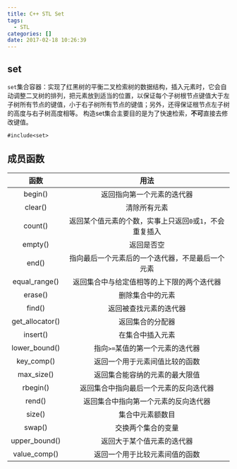 ```yaml
---
title: C++ STL Set
tags:
  - STL
categories: []
date: 2017-02-18 10:26:39
---
```


## set

`set`集合容器：实现了红黑树的平衡二叉检索树的数据结构，插入元素时，它会自动调整二叉树的排列，把元素放到适当的位置，以保证每个子树根节点键值大于左子树所有节点的键值，小于右子树所有节点的键值；另外，还得保证根节点左子树的高度与右子树高度相等。
构造set集合主要目的是为了快速检索，**不可**直接去修改键值。

`#include<set>`

## 成员函数

|函数|用法|
|:------:|:--------:|
|begin()|返回指向第一个元素的迭代器|
|clear()|清除所有元素|
|count()|返回某个值元素的个数，实事上只返回`0`或`1`，不会重复插入|
|empty()|返回是否空|
|end()|指向最后一个元素后的一个迭代器，不是最后一个元素|
|equal_range()|返回集合中与给定值相等的上下限的两个迭代器|
|erase()|删除集合中的元素|
|find()|返回被查找元素的迭代器|
|get_allocator()|返回集合的分配器|
|insert()|在集合中插入元素|
|lower_bound()|指向`>=`某值的第一个元素的迭代器|
|key_comp()|返回一个用于元素间值比较的函数|
|max_size()|返回集合能容纳的元素的最大限值|
|rbegin()|返回集合中指向最后一个元素的反向迭代器|
|rend()|返回集合中指向第一个元素的反向迭代器|
|size()|集合中元素额数目|
|swap()|交换两个集合的变量|
|upper_bound()|返回大于某个值元素的迭代器|
|value_comp()|返回一个用于比较元素间值的函数|